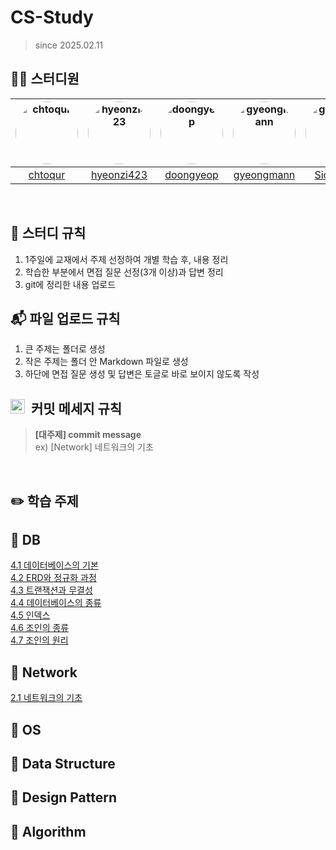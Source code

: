 # CS-Study
> since 2025.02.11

## 🧑‍💻 스터디원

|<a href="https://github.com/chtoqur"><img src="https://github.com/chtoqur.png" alt="chtoqur" style="width: 100px; height: 100px; border-radius: 50%;"></a>|<a href="https://github.com/hyeonzi423"><img src="https://github.com/hyeonzi423.png" alt="hyeonzi423" style="width: 100px; height: 100px; border-radius: 50%;"></a>|<a href="https://github.com/doongyeop"><img src="https://github.com/doongyeop.png" alt="doongyeop" style="width: 100px; height: 100px; border-radius: 50%;"></a>|<a href="https://github.com/gyeongmann"><img src="https://github.com/gyeongmann.png" alt="gyeongmann" style="width: 100px; height: 100px; border-radius: 50%;"></a>|<a href="https://github.com/SioJeong"><img src="https://github.com/SioJeong.png" alt="gyeongmann" style="width: 100px; height: 100px; border-radius: 50%;"></a>|
|:---:|:---:|:---:|:---:|:---:|
| [chtoqur](https://github.com/chtoqur) | [hyeonzi423](https://github.com/hyeonzi423) | [doongyeop](https://github.com/doongyeop) | [gyeongmann](https://github.com/gyeongmann) | [SioJeong](https://github.com/SioJeong) |

<br>

## 🎲 스터디 규칙
1. 1주일에 교재에서 주제 선정하여 개별 학습 후, 내용 정리
2. 학습한 부분에서 면접 질문 선정(3개 이상)과 답변 정리
3. git에 정리한 내용 업로드

## 📬 파일 업로드 규칙
1. 큰 주제는 폴더로 생성
2. 작은 주제는 폴더 안 Markdown 파일로 생성
3. 하단에 면접 질문 생성 및 답변은 토글로 바로 보이지 않도록 작성

## <img src="https://github.com/user-attachments/assets/4babd31b-a553-4c3d-8c3a-fbd311e88f33" width="23" height="23"> &nbsp;커밋 메세지 규칙

> **[대주제] commit message** <br>
ex) [Network] 네트워크의 기초

<br>

## ✏️ 학습 주제
📌 DB
---
[4.1 데이터베이스의 기본](https://github.com/hyeonzi423/CS-Study/blob/main/Database/4.1%20데이터베이스의%20기본.md) <br/>
[4.2 ERD와 정규화 과정](https://github.com/hyeonzi423/CS-Study/blob/main/Database/4.2%20ERD와%20정규화%20과정.md) <br/>
[4.3 트랜잭션과 무결성](https://github.com/hyeonzi423/CS-Study/blob/main/Database/4.3%20트랜잭션과%20무결성.md) <br/>
[4.4 데이터베이스의 종류](https://github.com/hyeonzi423/CS-Study/blob/main/Database/4.4%20데이터베이스의%20종류.md)<br/>
[4.5 인덱스](https://github.com/doongyeop/CS-Study/blob/main/Database/4.5%20인덱스.md) <br/>
[4.6 조인의 종류](https://github.com/hyeonzi423/CS-Study/blob/main/Database/4.6%20조인의%20종류.md) <br/>
[4.7 조인의 원리](https://github.com/hyeonzi423/CS-Study/blob/main/Database/4.7%20조인의%20원리.md) <br/>


📌 Network
---
[2.1 네트워크의 기초](https://github.com/hyeonzi423/CS-Study/blob/main/Network/2.1%20네트워크의%20기초.md) <br/>


📌 OS
---

📌 Data Structure
---

📌 Design Pattern
---

📌 Algorithm
---


